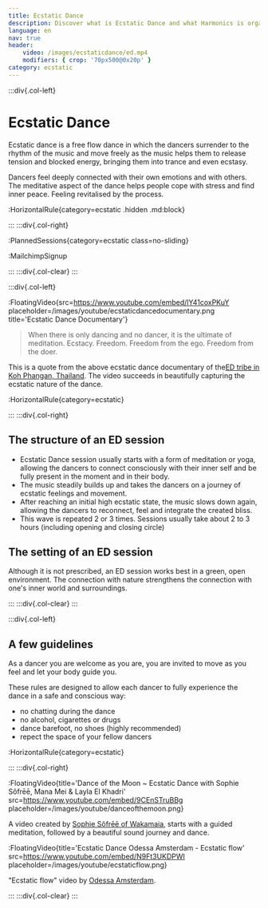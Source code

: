 ```yaml
---
title: Ecstatic Dance
description: Discover what is Ecstatic Dance and what Harmonics is organising
language: en
nav: true
header:
    video: /images/ecstaticdance/ed.mp4
    modifiers: { crop: '70px500@0x20p' }
category: ecstatic
---
```


:::div{.col-left}

# Ecstatic Dance

Ecstatic dance is a free flow dance in which the dancers surrender to the rhythm of the music and move freely as the music helps them to release tension and blocked energy, bringing them into trance and even ecstasy.

Dancers feel deeply connected with their own emotions and with others. The meditative aspect of the dance helps people cope with stress and find inner peace. Feeling revitalised by the process.

:HorizontalRule{category=ecstatic .hidden .md:block}
 
:::
:::div{.col-right}

:PlannedSessions{category=ecstatic class=no-sliding}

:MailchimpSignup

:::
:::div{.col-clear}
:::

:::div{.col-left}

:FloatingVideo{src=https://www.youtube.com/embed/lY41coxPKuY placeholder=/images/youtube/ecstaticdancedocumentary.png title='Ecstatic Dance Documentary'}

> When there is only dancing and no dancer, it is the ultimate of meditation. 
Ecstacy. 
Freedom.
Freedom from the ego.
Freedom from the doer.

This is a quote from the above ecstatic dance documentary of the[ED tribe in Koh Phangan, Thailand](https://www.facebook.com/EcstaticDanceThailand/). 
The video succeeds in beautifully capturing the ecstatic nature of the dance.

:HorizontalRule{category=ecstatic}

:::
:::div{.col-right}

## The structure of an ED session

* Ecstatic Dance session usually starts with a form of meditation or yoga, allowing the dancers to connect consciously with their inner self and be fully present in the moment and in their body.
* The music steadily builds up and takes the dancers on a journey of ecstatic feelings and movement.  
* After reaching an initial high ecstatic state, the music slows down again, allowing the dancers to reconnect, feel and integrate the created bliss.
* This wave is repeated 2 or 3 times. Sessions usually take about 2 to 3 hours (including opening and closing circle)

## The setting of an ED session

Although it is not prescribed, an ED session works best in a green, open environment. The connection with nature strengthens the connection with one's inner world and surroundings.

:::
:::div{.col-clear}
:::

:::div{.col-left}

## A few guidelines

As a dancer you are welcome as you are, you are invited to move as you feel and let your body guide you.

These rules are designed to allow each dancer to fully experience the dance in a safe and conscious way:

* no chatting during the dance
* no alcohol, cigarettes or drugs
* dance barefoot, no shoes (highly recommended)
* repect the space of your fellow dancers

:HorizontalRule{category=ecstatic}

:::
:::div{.col-right}

:FloatingVideo{title='Dance of the Moon ~ Ecstatic Dance with Sophie Sôfrēē, Mana Mei & Layla El Khadri' src=https://www.youtube.com/embed/9CEnSTruBBg placeholder=/images/youtube/danceofthemoon.png}

A video created by [Sophie Sôfrēē of Wakamaia](https://www.wakamaia.love/), starts with a guided meditation, followed by a beautiful sound journey and dance.

:FloatingVideo{title='Ecstatic Dance Odessa Amsterdam - Ecstatic flow' src=https://www.youtube.com/embed/N9Ft3UKDPWI placeholder=/images/youtube/ecstaticflow.png}

"Ecstatic flow" video by [Odessa Amsterdam](https://www.odessa.amsterdam).

:::
:::div{.col-clear}
:::
